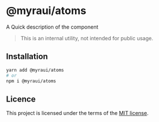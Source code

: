 # @myraui/atoms

A Quick description of the component

> This is an internal utility, not intended for public usage.

## Installation

```sh
yarn add @myraui/atoms
# or
npm i @myraui/atoms
```

## Licence

This project is licensed under the terms of the
[MIT license](https://github.com/gitaumoses4@gmail.com/myraui/blob/master/LICENSE).
